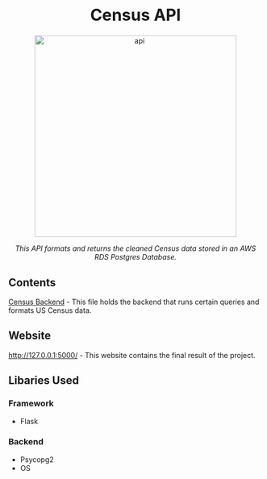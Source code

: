<h1 align="center" style="font-weight:bold;font-size:32px;">Census API</h1>

<div align="center">
  <img src="https://www.elemental.co.za/cms/resources/uploads/blog/86/926f6aaba773.png" alt="api" height="400"/>
  <br>
  <p id="desc" style="font-style:italic;text-align:center;">This API formats and returns the cleaned Census data stored in an AWS RDS Postgres Database.
  </p>
</div>

## Contents
 [Census Backend](/Census.py) - This file holds the backend that runs certain queries and formats US Census data.

## Website
http://127.0.0.1:5000/ - This website contains the final result of the project.

## Libaries Used
### Framework
* Flask

### Backend
* Psycopg2
* OS
